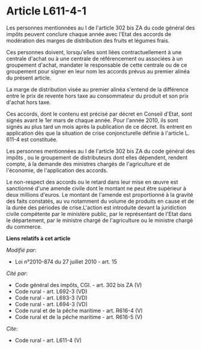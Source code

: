 # Article L611-4-1

Les personnes mentionnées au 
I de l'article 302 bis ZA du code général des impôts 
peuvent conclure chaque année avec l'Etat des accords de modération des marges de distribution des fruits et légumes frais. 

Ces personnes doivent, lorsqu'elles sont liées contractuellement à une centrale d'achat ou à une centrale de référencement ou
associées à un groupement d'achat, mandater le responsable de cette centrale ou de ce groupement pour signer en leur nom les
accords prévus au premier alinéa du présent article. 

La marge de distribution visée au premier alinéa s'entend de la différence entre le prix de revente hors taxe au consommateur
du produit et son prix d'achat hors taxe. 

Ces accords, dont le contenu est précisé par décret en Conseil d'Etat, sont signés avant le 1er mars de chaque année. Pour
l'année 2010, ils sont signés au plus tard un mois après la publication de ce décret. Ils entrent en application dès que la
situation de crise conjoncturelle définie à l'article L. 611-4 est constituée. 

Les personnes mentionnées au 
I de l'article 302 bis ZA du code général des impôts
, ou le groupement de distributeurs dont elles dépendent, rendent compte, à la demande des ministres chargés de l'agriculture
et de l'économie, de l'application des accords. 

Le non-respect des accords ou le retard dans leur mise en œuvre est sanctionné d'une amende civile dont le montant ne peut
être supérieur à deux millions d'euros. Le montant de l'amende est proportionné à la gravité des faits constatés, au vu
notamment du volume de produits en cause et de la durée des périodes de crise.L'action est introduite devant la juridiction
civile compétente par le ministère public, par le représentant de l'Etat dans le département, par le ministre chargé de
l'agriculture ou le ministre chargé du commerce.

**Liens relatifs à cet article**

_Modifié par_:

  - Loi n°2010-874 du 27 juillet 2010 - art. 15

_Cité par_:

  - Code général des impôts, CGI. - art. 302 bis ZA (V)
  - Code rural - art. L692-3 (VD)
  - Code rural - art. L693-3 (VD)
  - Code rural - art. L694-3 (VD)
  - Code rural et de la pêche maritime - art. R616-4 (V)
  - Code rural et de la pêche maritime - art. R616-5 (V)

_Cite_:

  - Code rural - art. L611-4 (V)
